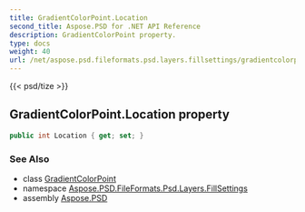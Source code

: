 ```yaml
---
title: GradientColorPoint.Location
second_title: Aspose.PSD for .NET API Reference
description: GradientColorPoint property. 
type: docs
weight: 40
url: /net/aspose.psd.fileformats.psd.layers.fillsettings/gradientcolorpoint/location/
---
```

{{< psd/tize >}}
## GradientColorPoint.Location property

```csharp
public int Location { get; set; }
```

### See Also

* class [GradientColorPoint](../)
* namespace [Aspose.PSD.FileFormats.Psd.Layers.FillSettings](../../gradientcolorpoint/)
* assembly [Aspose.PSD](../../../)


